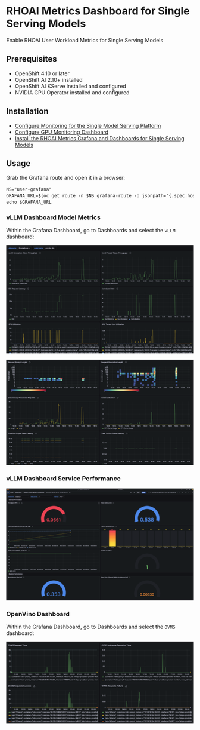 # RHOAI Metrics Dashboard for Single Serving Models

Enable RHOAI User Workload Metrics for Single Serving Models

## Prerequisites

- OpenShift 4.10 or later
- OpenShift AI 2.10+ installed
- OpenShift AI KServe installed and configured
- NVIDIA GPU Operator installed and configured

## Installation

* [Configure Monitoring for the Single Model Serving Platform](https://docs.redhat.com/en/documentation/red_hat_openshift_ai_self-managed/2.11/html/serving_models/serving-large-models_serving-large-models#configuring-monitoring-for-the-single-model-serving-platform_serving-large-models)
* [Configure GPU Monitoring Dashboard](https://docs.nvidia.com/datacenter/cloud-native/openshift/23.9.2/enable-gpu-monitoring-dashboard.html)
* [Install the RHOAI Metrics Grafana and Dashboards for Single Serving Models](./rhoai-uwm-grafana/README.md)

## Usage

Grab the Grafana route and open it in a browser:

```md
NS="user-grafana"
GRAFANA_URL=$(oc get route -n $NS grafana-route -o jsonpath='{.spec.host}')
echo $GRAFANA_URL
```

### vLLM Dashboard Model Metrics

Within the Grafana Dashboard, go to Dashboards and select the `vLLM` dashboard:

![vLLM Dashboard](./assets/dashboard1.png)

![vLLM Dashboard2](./assets/dashboard2.png)

### vLLM Dashboard Service Performance

![vLLM Dashboard2](./assets/dashboard4.png)

### OpenVino Dashboard

Within the Grafana Dashboard, go to Dashboards and select the `OVMS` dashboard:

![OpenVino Dashboard](./assets/dashboard3.png)

